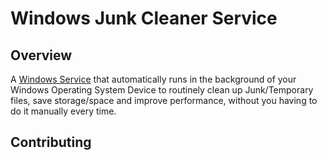 # Windows Junk Cleaner Service
## Overview
A [Windows Service](https://docs.microsoft.com/en-us/dotnet/core/extensions/workers) that automatically runs in the background of your Windows Operating System Device to routinely clean up Junk/Temporary files, save storage/space and improve performance, without you having to do it manually every time. 
## Contributing

